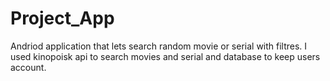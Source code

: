 # Project_App
Andriod application that lets search random movie or serial with filtres.
I used kinopoisk api to search movies and serial and database to keep users account.
